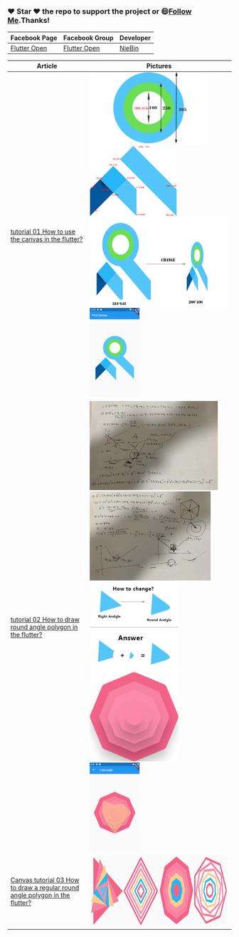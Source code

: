 ### :heart: Star :heart: the repo to support the project or :smile:[Follow Me](https://github.com/nb312).Thanks!
Facebook Page | Facebook Group | Developer
--- | --- | ---
[Flutter Open ](https://www.facebook.com/flutteropen) | [Flutter Open](https://www.facebook.com/groups/948618338674126/) | [NieBin](https://github.com/nb312)

Article | Pictures   
 --- | --- 
 [ tutorial 01 How to use the canvas in the flutter?](https://medium.com/flutteropen/canvas-tutorial-01-how-to-use-the-canvas-in-the-flutter-8aade29ddc9)  | <img src="doc/circle_note.png" height="160" /> <img src="doc/flutter_note.png" height="160" />   <img src="doc/canvas_change.png" height="200" /> <img src="doc/result_280_320.png" height="200" /> 
 [tutorial 02 How to draw round angle polygon in the flutter?](https://medium.com/flutteropen/canvas-tutorial-02-how-to-draw-round-angle-polygon-in-the-flutter-7890e933cfb1)  |  <img src="doc/RoundPolygon/step_01.jpg" height="200" /> <img src="doc/RoundPolygon/step_02.jpg" height="200" /> <img src="doc/RoundPolygon/how_change_to_round_angle.png" height="200" /> <img src="doc/RoundPolygon/group08_2_no_yellow.png" height="200" /> <img src="doc/RoundPolygon/result_all.png" height="200" />   
[Canvas tutorial 03 How to draw a regular round angle polygon in the flutter?](https://medium.com/flutteropen/canvas-tutorial-03-how-to-draw-a-regular-round-angle-polygon-83b055b7af6c) | <img src="doc/RoundPolygon/regular_polygon.png" height= "160"/>

